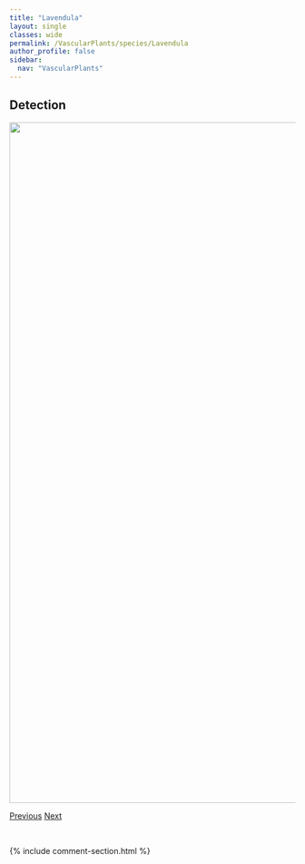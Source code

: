 ```yaml
---
title: "Lavendula"
layout: single
classes: wide
permalink: /VascularPlants/species/Lavendula
author_profile: false
sidebar:
  nav: "VascularPlants"
---
```


<h2>Detection</h2>

<a href="https://drive.google.com/uc?export=view&id=1OQngwxIldqwSVD9QQ8cAD1oxFpkd9IgH">
<img src="https://drive.google.com/uc?export=view&id=1OQngwxIldqwSVD9QQ8cAD1oxFpkd9IgH" height = "1200" width = "800">
</a>


<a href="/DevelopmentWebsite/VascularPlants/species/LavateraTrimestris" class="pagination--pager" title="Lavatera trimestris">Previous</a> <a href="/DevelopmentWebsite/VascularPlants/species/LecheaIntermedia" class="pagination--pager" title="Lechea intermedia">Next</a>

<p>&nbsp;</p>

{% include comment-section.html %}
